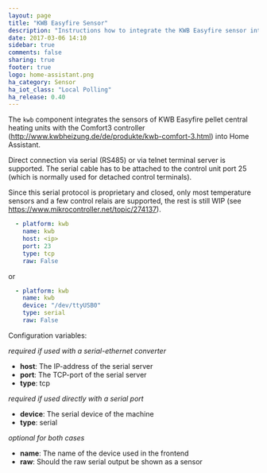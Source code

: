 ```yaml
---
layout: page
title: "KWB Easyfire Sensor"
description: "Instructions how to integrate the KWB Easyfire sensor into Home Assistant."
date: 2017-03-06 14:10
sidebar: true
comments: false
sharing: true
footer: true
logo: home-assistant.png
ha_category: Sensor
ha_iot_class: "Local Polling"
ha_release: 0.40
---
```


The `kwb` component integrates the sensors of KWB Easyfire pellet central heating units with the Comfort3 controller (http://www.kwbheizung.de/de/produkte/kwb-comfort-3.html) into Home Assistant.

Direct connection via serial (RS485) or via telnet terminal server is supported. The serial cable has to be attached to the control unit port 25 (which is normally used for detached control terminals).

Since this serial protocol is proprietary and closed, only most temperature sensors and a few control relais are supported, the rest is still WIP (see https://www.mikrocontroller.net/topic/274137).

```yaml
  - platform: kwb
    name: kwb
    host: <ip>
    port: 23
    type: tcp
    raw: False
```

or

```yaml
  - platform: kwb
    name: kwb
    device: "/dev/ttyUSB0"
    type: serial
    raw: False
```

Configuration variables:

*required if used with a serial-ethernet converter*

- **host**: The IP-address of the serial server
- **port**: The TCP-port of the serial server
- **type**: tcp

*required if used directly with a serial port*

- **device**: The serial device of the machine
- **type**: serial

*optional for both cases*

- **name**: The name of the device used in the frontend
- **raw**: Should the raw serial output be shown as a sensor

